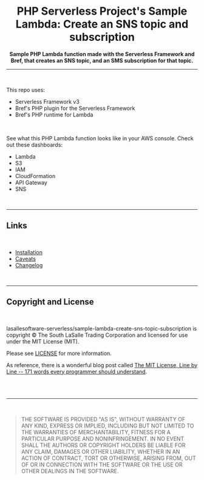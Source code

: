 <h1 align="center">PHP Serverless Project's Sample Lambda: Create an SNS topic and subscription</h1>

<p align="center">
    <strong>Sample PHP Lambda function made with the Serverless Framework and Bref, that creates an SNS topic, and an SMS subscription for that topic.</strong>
</p>

<hr>

<br>

This repo uses:
- Serverless Framework v3
- Bref's PHP plugin for the Serverless Framework
- Bref's PHP runtime for Lambda

<br>

See what this PHP Lambda function looks like in your AWS console. Check out these dashboards:
- Lambda
- S3
- IAM
- CloudFormation
- API Gateway
- SNS

<br>
<hr>

## Links
<br>

- [Installation][]
- [Caveats][]
- [Changelog][]

<br>
<hr>

## Copyright and License
<br>

lasallesoftware-serverless/sample-lambda-create-sns-topic-subscription is copyright © The South LaSalle Trading Corporation and
licensed for use under the MIT License (MIT).

Please see [LICENSE][] for more information.

As reference, there is a wonderful blog post called [The MIT License, Line by Line -- 171 words every programmer should understand](https://writing.kemitchell.com/2016/09/21/MIT-License-Line-by-Line.html).

<br><br>
<hr>
<br>

>THE SOFTWARE IS PROVIDED "AS IS", WITHOUT WARRANTY OF ANY KIND, EXPRESS OR IMPLIED, INCLUDING BUT NOT LIMITED TO THE WARRANTIES OF MERCHANTABILITY, FITNESS FOR A PARTICULAR PURPOSE AND NONINFRINGEMENT. IN NO EVENT SHALL THE AUTHORS OR COPYRIGHT HOLDERS BE LIABLE FOR ANY CLAIM, DAMAGES OR OTHER LIABILITY, WHETHER IN AN ACTION OF CONTRACT, TORT OR OTHERWISE, ARISING FROM, OUT OF OR IN CONNECTION WITH THE SOFTWARE OR THE USE OR OTHER DEALINGS IN THE SOFTWARE.


[installation]: https://github.com/lasallesoftware-serverless/sample-lambda-hello-world/blob/master/INSTALLATION.md
[caveats]: https://github.com/lasallesoftware-serverless/sample-lambda-hello-world/blob/master/CAVEATS.md
[changelog]: https://github.com/lasallesoftware-serverless/sample-lambda-create-sns-topic-subscription/blob/master/CHANGELOG.md
[license]: https://github.com/lasallesoftware-serverless/sample-lambda-hello-world/blob/master/LICENSE.md